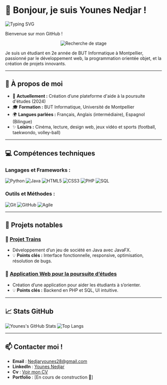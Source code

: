 # 👋 Bonjour, je suis Younes Nedjar ! 

![Typing SVG](https://readme-typing-svg.herokuapp.com?color=%2336BCF7&lines=Étudiant+en+BUT+Informatique;Développeur+passionné;Toujours+curieux+d'apprendre)

Bienvenue sur mon GitHub !  
<p align="center">
  <img src="https://capsule-render.vercel.app/api?type=rect&color=gradient&text=En+recherche+d’un+stage+%7C+Montpellier+-12+semaines&fontColor=ffffff&fontSize=25&fontAlign=50&height=90&animation=fadeIn&colors=F7D1D1,FFC0CB,D1E7F2,FFB6C1" alt="Recherche de stage">
</p>  
Je suis un étudiant en 2e année de BUT Informatique à Montpellier, passionné par le développement web, la programmation orientée objet, et la création de projets innovants.

---

## 🚀 À propos de moi
- 🔭 **Actuellement :** Création d’une plateforme d'aide à la poursuite d'études (2024)
- 🎓 **Formation :** BUT Informatique, Université de Montpellier
- 🌍 **Langues parlées :** Français, Anglais (intermédiaire), Espagnol (Bilingue)
- ✨ **Loisirs :** Cinéma, lecture, design web, jeux vidéo et sports (football, taekwondo, volley-ball)

---

## 💻 Compétences techniques

### Langages et Frameworks :
![Python](https://img.shields.io/badge/Python-3776AB?style=for-the-badge&logo=python&logoColor=white)
![Java](https://img.shields.io/badge/Java-007396?style=for-the-badge&logo=java&logoColor=white)
![HTML5](https://img.shields.io/badge/HTML5-E34F26?style=for-the-badge&logo=html5&logoColor=white)
![CSS3](https://img.shields.io/badge/CSS3-1572B6?style=for-the-badge&logo=css3&logoColor=white)
![PHP](https://img.shields.io/badge/PHP-777BB4?style=for-the-badge&logo=php&logoColor=white)
![SQL](https://img.shields.io/badge/SQL-003B57?style=for-the-badge&logo=mysql&logoColor=white)

### Outils et Méthodes :
![Git](https://img.shields.io/badge/Git-F05032?style=for-the-badge&logo=git&logoColor=white)
![GitHub](https://img.shields.io/badge/GitHub-181717?style=for-the-badge&logo=github&logoColor=white)
![Agile](https://img.shields.io/badge/Agile-FFD700?style=for-the-badge&logo=agile&logoColor=white)

---

## 🌟 Projets notables

### 🔷 [Projet Trains](https://github.com/youyou-28/Projet-Trains)  
- Développement d’un jeu de société en Java avec JavaFX.
- 💡 **Points clés :** Interface fonctionnelle, responsive, optimisation, résolution de bugs.

### 🔷 [Application Web pour la poursuite d’études](https://github.com/youyou-28/Application-Web-Poursuite-Etudes)  
- Création d’une application pour aider les étudiants à s’orienter.
- 💡 **Points clés :** Backend en PHP et SQL, UI intuitive.

---

## 📈 Stats GitHub
![Younes's GitHub Stats](https://github-readme-stats.vercel.app/api?username=youyou-28&show_icons=true&theme=radical)
![Top Langs](https://github-readme-stats.vercel.app/api/top-langs/?username=youyou-28&layout=compact&theme=radical)

---

## 📫 Contacter moi !
- **Email** : [Nedjaryounes28@gmail.com](mailto:Nedjaryounes28@gmail.com)
- **LinkedIn** : [Younes Nedjar](https://www.linkedin.com/in/younes-nedjar-0271262ab/)
- **Cv** : [Voir mon CV](https://acrobat.adobe.com/id/urn:aaid:sc:EU:91852194-7a50-4936-93a6-81cb7b96da12)
- **Portfolio** : [En cours de construction 🚧]

